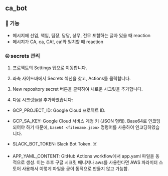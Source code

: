 ## ca_bot

### 📢 기능

- 메시지에 선임, 책임, 팀장, 담당, 상무, 전무 포함하는 글자 있을 때 reaction
- 메시지가 CA, ca, CA!, ca!와 일치할 때 reaction

### 🤐 secrets 관리
1. 프로젝트의 Settings 탭으로 이동합니다.

2. 좌측 사이드바에서 Secrets 섹션을 찾고, Actions를 클릭합니다.

3. New repository secret 버튼을 클릭하여 새로운 시크릿을 추가합니다.

4. 다음 시크릿들을 추가하였습니다:

  - GCP_PROJECT_ID: Google Cloud 프로젝트 ID.
  
  - GCP_SA_KEY: Google Cloud 서비스 계정 키 (JSON 형태). Base64로 인코딩되어야 하기 때문에, `base64 <filename.json>` 명령어를 사용하여 인코딩하였습니다.
  
  - SLACK_BOT_TOKEN: Slack Bot Token. ☠️

  - APP_YAML_CONTENT: GitHub Actions workflow에서 app.yaml 파일을 동적으로 생성. 이는 추후 구글 시크릿 매니저나 aws를 사용한다면 AWS 파라미터 스토어 사용해서 이렇게 파일을 굳이 동적으로 만들지 않고 가능함.

